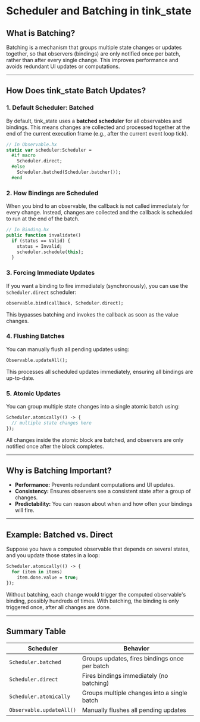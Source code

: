 # Scheduler and Batching in tink_state

## What is Batching?

Batching is a mechanism that groups multiple state changes or updates together, so that observers (bindings) are only notified once per batch, rather than after every single change. This improves performance and avoids redundant UI updates or computations.

---

## How Does tink_state Batch Updates?

### 1. Default Scheduler: Batched
By default, tink_state uses a **batched scheduler** for all observables and bindings. This means changes are collected and processed together at the end of the current execution frame (e.g., after the current event loop tick).

```haxe
// In Observable.hx
static var scheduler:Scheduler =
  #if macro
    Scheduler.direct;
  #else
    Scheduler.batched(Scheduler.batcher());
  #end
```

### 2. How Bindings are Scheduled
When you bind to an observable, the callback is not called immediately for every change. Instead, changes are collected and the callback is scheduled to run at the end of the batch.

```haxe
// In Binding.hx
public function invalidate()
  if (status == Valid) {
    status = Invalid;
    scheduler.schedule(this);
  }
```

### 3. Forcing Immediate Updates
If you want a binding to fire immediately (synchronously), you can use the `Scheduler.direct` scheduler:

```haxe
observable.bind(callback, Scheduler.direct);
```
This bypasses batching and invokes the callback as soon as the value changes.

### 4. Flushing Batches
You can manually flush all pending updates using:

```haxe
Observable.updateAll();
```
This processes all scheduled updates immediately, ensuring all bindings are up-to-date.

### 5. Atomic Updates
You can group multiple state changes into a single atomic batch using:

```haxe
Scheduler.atomically(() -> {
  // multiple state changes here
});
```
All changes inside the atomic block are batched, and observers are only notified once after the block completes.

---

## Why is Batching Important?

- **Performance:** Prevents redundant computations and UI updates.
- **Consistency:** Ensures observers see a consistent state after a group of changes.
- **Predictability:** You can reason about when and how often your bindings will fire.

---

## Example: Batched vs. Direct

Suppose you have a computed observable that depends on several states, and you update those states in a loop:

```haxe
Scheduler.atomically(() -> {
  for (item in items)
    item.done.value = true;
});
```
Without batching, each change would trigger the computed observable's binding, possibly hundreds of times. With batching, the binding is only triggered once, after all changes are done.

---

## Summary Table

| Scheduler                | Behavior                                         |
|--------------------------|--------------------------------------------------|
| `Scheduler.batched`      | Groups updates, fires bindings once per batch    |
| `Scheduler.direct`       | Fires bindings immediately (no batching)         |
| `Scheduler.atomically`   | Groups multiple changes into a single batch      |
| `Observable.updateAll()` | Manually flushes all pending updates             |

